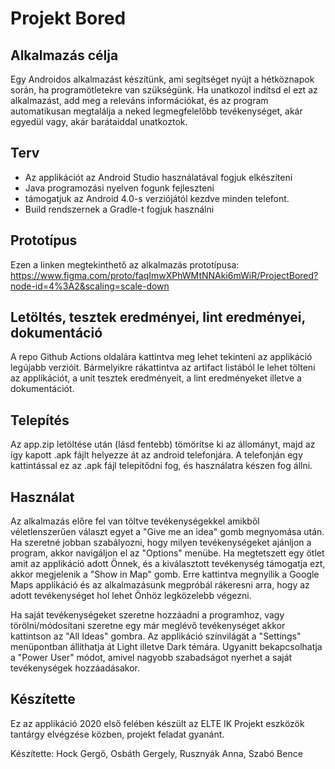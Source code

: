 # Projekt Bored

## Alkalmazás célja

Egy Androidos alkalmazást készítünk, ami segítséget nyújt a hétköznapok során, ha programötletekre van szükségünk. Ha unatkozol indítsd el ezt az alkalmazást, add meg a releváns információkat, és az program automatikusan megtalálja a neked legmegfelelőbb tevékenységet, akár egyedül vagy, akár barátaiddal unatkoztok.

## Terv

- Az applikációt az Android Studio használatával fogjuk elkészíteni
- Java programozási nyelven fogunk fejleszteni
- támogatjuk az Android 4.0-s verziójától kezdve minden telefont.
- Build rendszernek a Gradle-t fogjuk használni

## Prototípus

Ezen a linken megtekinthető az alkalmazás prototípusa: <https://www.figma.com/proto/faqImwXPhWMtNNAki6mWiR/ProjectBored?node-id=4%3A2&scaling=scale-down>

## Letöltés, tesztek eredményei, lint eredményei, dokumentáció

A repo Github Actions oldalára kattintva meg lehet tekinteni az applikáció legújabb verzióit. Bármelyikre rákattintva az artifact listából le lehet tölteni az applikációt, a unit tesztek eredményeit, a lint eredményeket illetve a dokumentációt.

## Telepítés

Az app.zip letöltése után (lásd fentebb) tömörítse ki az állományt, majd az így kapott .apk fájlt helyezze át az android telefonjára. A telefonján egy kattintással ez az .apk fájl telepítődni fog, és használatra készen fog állni.

## Használat

Az alkalmazás előre fel van töltve tevékenységekkel amikből véletlenszerűen választ egyet a "Give me an idea" gomb megnyomása után. Ha szeretné jobban szabályozni, hogy milyen tevékenységeket ajánljon a program, akkor navigáljon el az "Options" menübe. Ha megtetszett egy ötlet amit az applikáció adott Önnek, és a kiválasztott tevékenység támogatja ezt, akkor megjelenik a "Show in Map" gomb. Erre kattintva megnyílik a Google Maps applikáció és az alkalmazásunk megpróbál rákeresni arra, hogy az adott tevékenységet hol lehet Önhöz legközelebb végezni.

Ha saját tevékenységeket szeretne hozzáadni a programhoz, vagy törölni/módosítani szeretne egy már meglévő tevékenységet akkor kattintson az "All Ideas" gombra. Az applikáció színvilágát a "Settings" menüpontban állíthatja át Light illetve Dark témára. Ugyanitt bekapcsolhatja a "Power User" módot, amivel nagyobb szabadságot nyerhet a saját tevékenységek hozzáadásakor.

## Készítette

Ez az applikáció 2020 első felében készült az ELTE IK Projekt eszközök tantárgy elvégzése közben, projekt feladat gyanánt.

Készítette: Hock Gergő, Osbáth Gergely, Rusznyák Anna, Szabó Bence
